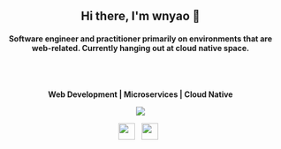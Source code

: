 <div align="center">
   <h2>Hi there, I'm wnyao 👋</h2>
</div>

<div align="center">
  <h4>
    Software engineer and practitioner primarily on environments that are web-related. Currently hanging out at cloud native space. 
  </h4>
</div>

<br/>
<br/>
 
<p align="center">
  <b> Web Development | Microservices | Cloud Native </b>
</p>

<p align="center" >
  <a href="https://github.com/anuraghazra/github-readme-stats"> 
    <img  src="https://github-readme-stats.vercel.app/api?username=wnyao&&show_icons=true&theme=radical"/>
  </a>
</p>

<p align="center">
  <a href="https://www.linkedin.com/in/wenyaok/"><img height="30" src="https://www.sc-cg.org/wp-content/uploads/2018/09/LinkedIn_Icon.png"></a>&nbsp;&nbsp;
   <a href="https://twitter.com/wnyao"><img height="30" src="https://www.glazingsummit.co.uk/wp-content/uploads/2019/09/app-icons-twitter.png"></a>&nbsp;&nbsp;
</p>

<br />
